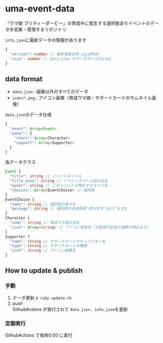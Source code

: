 # uma-event-data

「ウマ娘 プリティーダービー」の育成中に発生する選択肢ありイベントのデータを収集・管理するリポジトリ

`info.json`に最新データの情報があります  
```ts
{
  "version": number // 最新更新日時 yyyyMMdd
  "size": number // data.json のデータサイズ[byte]
}
```

## data format

- `data.json` : 画像以外のすべてのデータ
- `icon/*.png` : アイコン画像（育成ウマ娘・サポートカードのサムネイル画像）


`data.json`のデータ仕様  

```ts
{
  "event": Array<Event>
  "owner": {
    "chara": Array<Character>
    "support": Array<Supporter>
  }
}
```

各データクラス  
```ts
Event {
  "title": string // イベントタイトル
  "title_kana": string // イベントタイトル読み仮名
  "owner": string // このイベントが発生するキャラ名
  "choices": Array<EventChoice> // 選択肢
}
EventChoice {
  "name": string // 選択肢の表示名
  "message": string // 選択時の効果説明 改行文字"[br]"を含む
}
Character {
  "name": string // 育成ウマ娘の名前
  "icon": Array<string> // アイコン画像名（才能開花前後の複数の場合あり）
}
Supporter {
  "name": string // サポートカードのキャラクター名
  "type": string // サポートカードの種類
  "icon": string // アイコン画像名
}
```

## How to update & publish
### 手動
1. データ更新
   `$ ruby update.rb`
2. push  
   GithubActions が実行されて `data.json, info.json`を更新

### 定期実行
GithubActions で毎時0:00 に実行